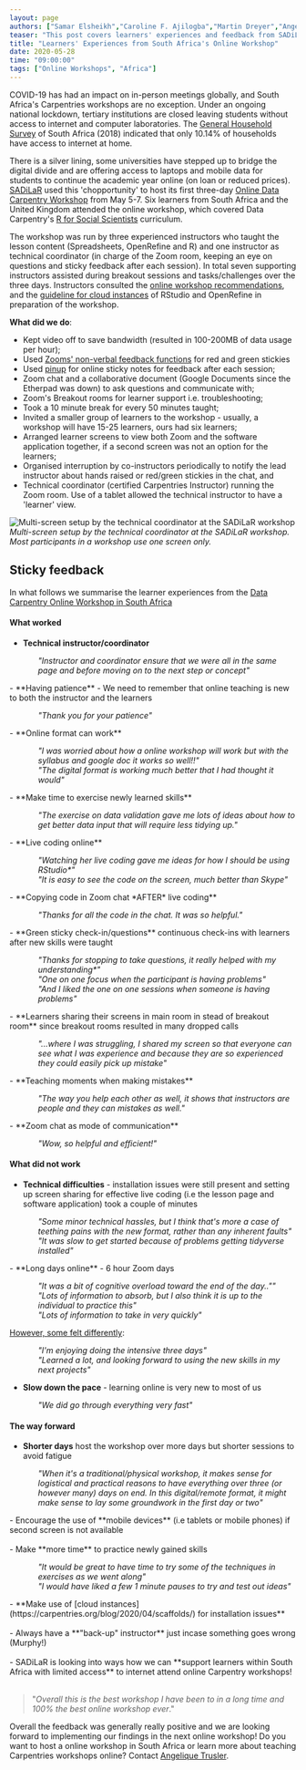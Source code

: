 ```yaml
---
layout: page
authors: ["Samar Elsheikh","Caroline F. Ajilogba","Martin Dreyer","Angelique Trusler"]
teaser: "This post covers learners' experiences and feedback from SADiLaR's first three-day online Data Carpentry workshop in early May"
title: "Learners' Experiences from South Africa's Online Workshop"
date: 2020-05-28
time: "09:00:00"
tags: ["Online Workshops", "Africa"]
---
```


COVID-19 has had an impact on in-person meetings globally, and South Africa's Carpentries workshops are no exception. Under an ongoing national lockdown, tertiary institutions are closed leaving students without access to internet and computer laboratories. The [General Household Survey](http://www.statssa.gov.za/publications/P0318/P03182018.pdf) of South Africa (2018) indicated that only 10.14% of households have access to internet at home.

There is a silver lining, some universities have stepped up to bridge the digital divide and are offering access to laptops and mobile data for students to continue the academic year online (on loan or reduced prices). [SADiLaR](https://www.sadilar.org/index.php/en/) used this 'chopportunity' to host its first three-day [Online Data Carpentry Workshop](https://sadilar.github.io/2020-05-05-SA-ONLINE/) from May 5-7. Six learners from South Africa and the United Kingdom attended the online workshop, which covered Data Carpentry's [R for Social Scientists](https://datacarpentry.org/r-socialsci/) curriculum.

The workshop was run by three experienced instructors who taught the lesson content (Spreadsheets, OpenRefine and R) and one instructor as technical coordinator (in charge of the Zoom room, keeping an eye on questions and sticky feedback after each session).
In total seven supporting instructors assisted during breakout sessions and tasks/challenges over the three days. Instructors consulted the [online workshop recommendations](https://carpentries.org/online-workshop-recommendations/),
and the [guideline for cloud instances](https://carpentries.org/blog/2020/04/scaffolds/) of RStudio and OpenRefine in preparation of the workshop.

**What did we do**:

- Kept video off to save bandwidth (resulted in 100-200MB of data usage per hour);
- Used [Zooms' non-verbal feedback functions](https://support.zoom.us/hc/en-us/articles/115001286183-Nonverbal-Feedback-During-Meetings) for red and green stickies
- Used [pinup](https://pinup.com/) for online sticky notes for feedback after each session;
- Zoom chat and a collaborative document (Google Documents since the Etherpad was down) to ask questions and communicate with;
- Zoom's Breakout rooms for learner support i.e. troubleshooting;
- Took a 10 minute break for every 50 minutes taught;
- Invited a smaller group of learners to the workshop - usually, a workshop will have 15-25 learners, ours had six learners;
- Arranged learner screens to view both Zoom and the software application together, if a second screen was not an option for the learners;
- Organised interruption by co-instructors periodically to notify the lead instructor about hands raised or red/green stickies in the chat, and
- Technical coordinator (certified Carpentries Instructor) running the Zoom room. Use of a tablet allowed the technical instructor to have a 'learner' view.

![Multi-screen setup by the technical coordinator at the SADiLaR workshop](/blog/2020/05/south-african-online-workshop.png)
_Multi-screen setup by the technical coordinator at the SADiLaR workshop. Most participants in a workshop use one screen only._

## Sticky feedback

In what follows we summarise the learner experiences from the [Data Carpentry Online Workshop in South Africa](https://sadilar.github.io/2020-05-05-SA-ONLINE/)

#### What worked

- **Technical instructor/coordinator**<br>
 <p style="padding-left: 50px"><i>"Instructor and coordinator ensure that we were all in the same page and before moving on to the next step or concept"</i></p>
- **Having patience** - We need to remember that online teaching is new to both the instructor and the learners <br>
<p style="padding-left: 50px"><i>"Thank you for your patience"</i></p>
- **Online format can work**<br>
<p style="padding-left: 50px"><i>"I was worried about how a online workshop will work but with the syllabus and google doc it works so well!!" <br> "The digital format is working much better that I had thought it would"</i></p>
- **Make time to exercise newly learned skills**<br>
<p style="padding-left: 50px"><i>"The exercise on data validation gave me lots of ideas about how to get better data input that will require less tidying up."</i></p>
- **Live coding online**<br>
<p style="padding-left: 50px"><i>"Watching her live coding gave me ideas for how I should be using RStudio*"<br> "It is easy to see the code on the screen, much better than Skype" </i></p>
- **Copying code in Zoom chat *AFTER* live coding**<br>
<p style="padding-left: 50px"><i>"Thanks for all the code in the chat. It was so helpful."</i></p>
- **Green sticky check-in/questions** continuous check-ins with learners after new skills were taught<br>
<p style="padding-left: 50px"><i>"Thanks for stopping to take questions, it really helped with my understanding*"<br> "One on one focus when the participant is having problems" <br> "And I liked the one on one sessions when someone is having problems"</i></p>
- **Learners sharing their screens in main room in stead of breakout room** since breakout rooms resulted in many dropped calls<br>
<p style="padding-left: 50px"><i>"...where I was struggling, I shared my screen so that everyone can see what I was experience and because they are so experienced they could easily pick up mistake"</i></p>
- **Teaching moments when making mistakes**<br>
<p style="padding-left: 50px"><i>"The way you help each other as well, it shows that instructors are people and they can mistakes as well."</i></p>
- **Zoom chat as mode of communication**<br>
<p style="padding-left: 50px"><i>"Wow, so helpful and efficient!"</i></p>



#### What did not work

- **Technical difficulties** - installation issues were still present and setting up screen sharing for effective live coding (i.e the lesson page and software application) took a couple of minutes <br>
<p style="padding-left: 50px"><i>"Some minor technical hassles, but I think that's more a case of teething pains with the new format, rather than any inherent faults"<br>
"It was slow to get started because of problems getting tidyverse installed"</i></p>
- **Long days online** - 6 hour Zoom days<br>
<p style="padding-left: 50px"><i>"It was a bit of cognitive overload toward the end of the day..""<br>
"Lots of information to absorb, but I also think it is up to the individual to practice this"<br> "Lots of information to take in very quickly"</i></p>

<u>However, some felt differently</u>:

<p style="padding-left: 50px"><i>"I'm enjoying doing the intensive three days" <br> "Learned a lot, and looking forward to using the new skills in my next projects"</i></p>

- **Slow down the pace** - learning online is very new to most of us <br>
<p style="padding-left: 50px"><i>"We did go through everything very fast"</i></p>



#### The way forward

- **Shorter days** host the workshop over more days but shorter sessions to avoid fatigue<br>
<p style="padding-left: 50px"><i>"When it's a traditional/physical workshop, it makes sense for logistical and practical reasons to have everything over three (or however many) days on end. In this digital/remote format, it might make sense to lay some groundwork in the first day or two"</i></p>
- Encourage the use of **mobile devices**  (i.e tablets or mobile phones) if second screen is not available <br><br>
- Make **more time** to practice newly gained skills<br>
<p style="padding-left: 50px"><i>"It would be great to have time to try some of the techniques in exercises as we went along" <br> "I would have liked a few 1 minute pauses to try and test out ideas"</i></p>
- **Make use of [cloud instances](https://carpentries.org/blog/2020/04/scaffolds/) for installation issues**<br><br>
- Always have a **"back-up" instructor** just incase something goes wrong (Murphy!)<br><br>
- SADiLaR is looking into ways how we can **support learners within South Africa with limited access** to internet attend online Carpentry workshops!<br><br>


>"*Overall this is the best workshop I have been to in a long time and 100% the best online workshop ever*."


Overall the feedback was generally really positive and we are looking forward to implementing our findings in the next online workshop! Do you want to host a online workshop in South Africa or learn more about teaching Carpentries workshops online? Contact [Angelique Trusler](mailto:admin-afr@carpentries.org).
